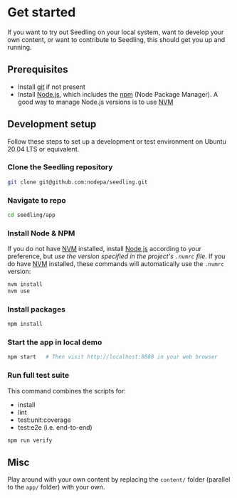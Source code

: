 ---
---

# Get started

If you want to try out Seedling on your local system,
want to develop your own content,
or want to contribute to Seedling,
this should get you up and running.

## Prerequisites

- Install [git](https://git-scm.com) if not present
- Install [Node.js](https://nodejs.org), which includes the
  [npm](https://www.npmjs.com/get-npm) (Node Package Manager).
  A good way to manage Node.js versions is to use
  [NVM](https://github.com/nvm-sh/nvm)

## Development setup

Follow these steps to set up a development or test environment
on Ubuntu 20.04 LTS or equivalent.

### Clone the Seedling repository

```sh
git clone git@github.com:nodepa/seedling.git
```

### Navigate to repo

```sh
cd seedling/app
```

### Install Node & NPM

If you do not have [NVM](https://github.com/nvm-sh/nvm) installed,
install [Node.js](https://nodejs.org) according to your preference,
but *use the version specified in the project's `.nvmrc` file*.
If you do have [NVM](https://github.com/nvm-sh/nvm) installed,
these commands will automatically use the `.nvmrc` version:

```sh
nvm install
nvm use
```

### Install packages

```sh
npm install
```

### Start the app in local demo

```sh
npm start   # Then visit http://localhost:8080 in your web browser
```

### Run full test suite

This command combines the scripts for:

- install
- lint
- test:unit:coverage
- test:e2e (i.e. end-to-end)

```sh
npm run verify
```

## Misc

Play around with your own content
by replacing the `content/` folder (parallel to the `app/` folder)
with your own.
